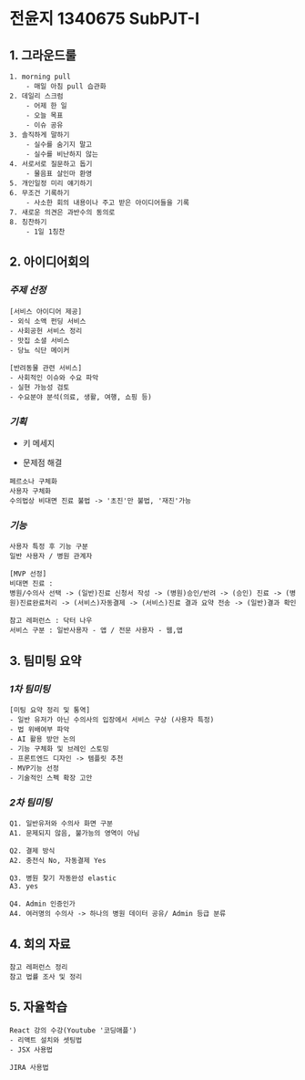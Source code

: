 # 전윤지 1340675 SubPJT-Ⅰ

## 1. 그라운드룰
```
1. morning pull
    - 매일 아침 pull 습관화
2. 데일리 스크럼
    - 어제 한 일
    - 오늘 목표
    - 이슈 공유
3. 솔직하게 말하기
    - 실수를 숨기지 말고
    - 실수를 비난하지 않는
4. 서로서로 질문하고 돕기
    - 물음표 살인마 환영
5. 개인일정 미리 얘기하기
6. 무조건 기록하기
    - 사소한 회의 내용이나 주고 받은 아이디어들을 기록
7. 새로운 의견은 과반수의 동의로
8. 칭찬하기
    - 1일 1칭찬
```
## 2. 아이디어회의
###  *주제 선정*
```
[서비스 아이디어 제공]
- 외식 소액 펀딩 서비스
- 사회공헌 서비스 정리
- 맛집 소셜 서비스
- 당뇨 식단 메이커
```
```
[반려동물 관련 서비스]
- 사회적인 이슈와 수요 파악
- 실현 가능성 검토
- 수요분야 분석(의료, 생활, 여행, 쇼핑 등)
```
### *기획*

- 키 메세지 

- 문제점 해결
```
페르소나 구체화
사용자 구체화
수의법상 비대면 진료 불법 -> '초진'만 불법, '재진'가능
```
### *기능*
```
사용자 특정 후 기능 구분
일반 사용자 / 병원 관계자

[MVP 선정]
비대면 진료 : 
병원/수의사 선택 -> (일반)진료 신청서 작성 -> (병원)승인/반려 -> (승인) 진료 -> (병원)진료완료처리 -> (서비스)자동결제 -> (서비스)진료 결과 요약 전송 -> (일반)결과 확인
```
```
참고 레퍼런스 : 닥터 나우
서비스 구분 : 일반사용자 - 앱 / 전문 사용자 - 웹,앱
```
## 3. 팀미팅 요약
### *1차 팀미팅*
```
[미팅 요약 정리 및 통역]
- 일반 유저가 아닌 수의사의 입장에서 서비스 구상 (사용자 특정)
- 법 위배여부 파악
- AI 활용 방안 논의
- 기능 구체화 및 브레인 스토밍
- 프론트엔드 디자인 -> 템플릿 추천
- MVP기능 선정
- 기술적인 스펙 확장 고안
```
### *2차 팀미팅*
```
Q1. 일반유저와 수의사 화면 구분
A1. 문제되지 않음, 불가능의 영역이 아님

Q2. 결제 방식
A2. 충전식 No, 자동결제 Yes

Q3. 병원 찾기 자동완성 elastic
A3. yes

Q4. Admin 인증인가
A4. 여러명의 수의사 -> 하나의 병원 데이터 공유/ Admin 등급 분류
```

## 4. 회의 자료
```
참고 레퍼런스 정리
참고 법률 조사 및 정리
```

## 5. 자율학습
```
React 강의 수강(Youtube '코딩애플')
- 리액트 설치와 셋팅법
- JSX 사용법
```
```
JIRA 사용법
```
